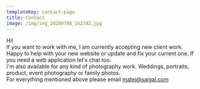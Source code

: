 ```yaml
---
templateKey: contact-page
title: Contact
image: /img/img_20200708_162742.jpg
---
```

Hi!
\
If you want to work with me, I am currently accepting new client work.
Happy to help with your new website or update and fix your current one. If you need a web application let's chat too.
\
I'm also available for any kind of photography work. Weddings, portraits, product, event photography or family photos.
\
For everything mentioned above please email [matej@sajgal.com](mailto:matej@sajgal.com)